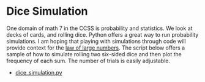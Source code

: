 # Dice Simulation

One domain of math 7 in the CCSS is probability and statistics. We look at decks of cards, and rolling dice. Python offers a great way to run probability simulations. I am hoping that playing with simulations through code will provide context for the [law of large numbers](https://en.wikipedia.org/wiki/Law_of_large_numbers). The script below offers a sample of how to simulate rolling two six-sided dice and then plot the frequency of each sum. The number of trials is easily adjustable.

- [dice_simulation.py](dice_simulation.py)
